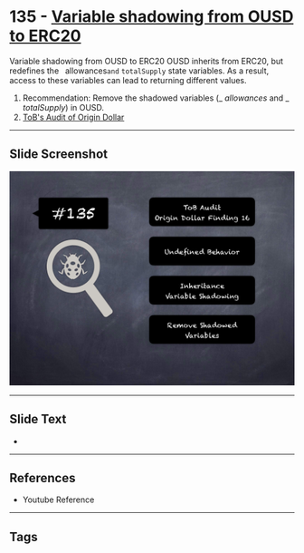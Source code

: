 
# 135 - [Variable shadowing from OUSD to ERC20](./Variable%20shadowing%20from%20OUSD%20to%20ERC20.md)

Variable shadowing from OUSD to ERC20 OUSD inherits from ERC20, but redefines the ` `allowances` and ` `totalSupply` state variables. As a result, access to these variables can lead to returning different values.


1. Recommendation: Remove the shadowed variables (_ _allowances_ and _ _totalSupply_) in OUSD.
2. [ToB's Audit of Origin Dollar](https://github.com/trailofbits/publications/blob/master/reviews/OriginDollar.pdf)


___
## Slide Screenshot
![135.png](../../images/8.%20Audit%20Findings%20201/135.png)
___
## Slide Text
- 
___
## References
- Youtube Reference
___
## Tags
